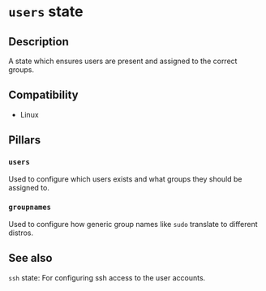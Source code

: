 # `users` state

## Description

A state which ensures users are present and assigned to the correct groups.

## Compatibility

- Linux

## Pillars

### `users`

Used to configure which users exists and what groups they should be
assigned to.

### `groupnames`

Used to configure how generic group names like `sudo` translate
to different distros.

## See also

`ssh` state: For configuring ssh access to the user accounts.
